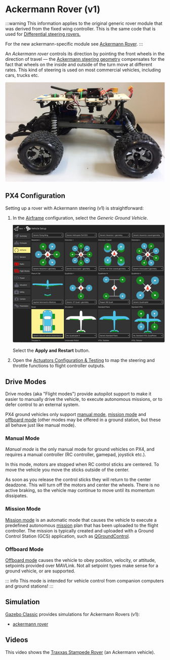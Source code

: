 # Ackermann Rover (v1)

<LinkedBadge type="warning" text="Experimental" url="../airframes/#experimental-vehicles"/>

:::warning
This information applies to the original generic rover module that was derived from the fixed wing controller.
This is the same code that is used for [Differential steering rovers.](../frames_rover/differential_rover_v1.md)

For the new ackermann-specific module see [Ackermann Rover](../frames_rover/ackermann_rover.md).
:::

An _Ackermann rover_ controls its direction by pointing the front wheels in the direction of travel — the [Ackermann steering geometry](https://en.wikipedia.org/wiki/Ackermann_steering_geometry) compensates for the fact that wheels on the inside and outside of the turn move at different rates.
This kind of steering is used on most commercial vehicles, including cars, trucks etc.

![Traxxas Rover Picture](../../assets/airframes/rover/traxxas_stampede_vxl/final_side.jpg)

## PX4 Configuration

Setting up a rover with Ackermann steering (v1) is straightforward:

1. In the [Airframe](../config/airframe.md) configuration, select the _Generic Ground Vehicle_.

   ![Select Ackermann steered airframe](../../assets/config/airframe/airframe_rover_ackermann.png)

   Select the **Apply and Restart** button.

2. Open the [Actuators Configuration & Testing](../config/actuators.md) to map the steering and throttle functions to flight controller outputs.

## Drive Modes

Drive modes (aka "Flight modes") provide autopilot support to make it easier to manually drive the vehicle, to execute autonomous missions, or to defer control to an external system.

PX4 ground vehicles only support [manual mode](#manual-mode), [mission mode](#mission-mode) and [offboard mode](#offboard-mode) (other modes may be offered in a ground station, but these all behave just like manual mode).

### Manual Mode

_Manual mode_ is the only manual mode for ground vehicles on PX4, and requires a manual controller (RC controller, gamepad, joystick etc.).

In this mode, motors are stopped when RC control sticks are centered.
To move the vehicle you move the sticks outside of the center.

As soon as you release the control sticks they will return to the center deadzone.
This will turn off the motors and center the wheels.
There is no active braking, so the vehicle may continue to move until its momentum dissipates.

### Mission Mode

[Mission mode](../flight_modes/mission.md) is an automatic mode that causes the vehicle to execute a predefined autonomous [mission](../flying/missions.md) plan that has been uploaded to the flight controller.
The mission is typically created and uploaded with a Ground Control Station (GCS) application, such as [QGroundControl](https://docs.qgroundcontrol.com/master/en/).

### Offboard Mode

[Offboard mode](../flight_modes/offboard.md) causes the vehicle to obey position, velocity, or attitude, setpoints provided over MAVLink.
Not all setpoint types make sense for a ground vehicle, or are supported.

::: info
This mode is intended for vehicle control from companion computers and ground stations!
:::

## Simulation

[Gazebo Classic](../sim_gazebo_classic/index.md) provides simulations for Ackermann Rovers (v1):

- [ackermann rover](../sim_gazebo_classic/vehicles.md#ackermann-ugv)

## Videos

This video shows the [Traxxas Stampede Rover](../frames_rover/traxxas_stampede.md) (an Ackermann vehicle).

<lite-youtube videoid="N3HvSKS3nCw" title="Traxxas Stampede VXL Autonomous navigation with Pixhawk Mini"/>
